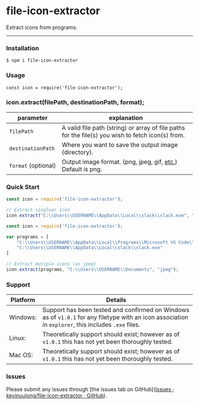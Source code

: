 # file-icon-extractor

 Extract icons from programs.

---

### Installation

`$ npm i file-icon-extractor`



### Usage

`const icon = require('file-icon-extractor');`



### icon.extract(filePath, destinationPath, format);

| parameter           | explanation                                                                                                                                                                       |
| ------------------- | --------------------------------------------------------------------------------------------------------------------------------------------------------------------------------- |
| `filePath`          | A valid file path (string) or array of file paths for the file(s) you wish to fetch icon(s) from.                                                                                 |
| `destinationPath`   | Where you want to save the output image (directory).                                                                                                                              |
| `format` (optional) | Output image format. (png, jpeg, gif, [etc.](https://docs.microsoft.com/en-us/dotnet/api/system.drawing.imaging.imageformat?view=dotnet-plat-ext-5.0#properties)) Default is png. |

### Quick Start

```js
const icon = require('file-icon-extractor');

// Extract singluar icon
icon.extract("C:\\Users\\USERNAME\\AppData\\Local\\slack\\slack.exe", "C:\\Users\\USERNAME\\Documents");
```

```js
const icon = require('file-icon-extractor');

var programs = [
    "C:\\Users\\USERNAME\\AppData\\Local\\Programs\\Microsoft VS Code\\Code.exe",
    "C:\\Users\\USERNAME\\AppData\\Local\\slack\\slack.exe"
]

// Extract mutiple icons (as jpeg)
icon.extract(programs, "C:\\Users\\USERNAME\\Documents", "jpeg");
```

### Support

| Platform | Details                                                                                                                                              |
| -------- | ---------------------------------------------------------------------------------------------------------------------------------------------------- |
| Windows: | Support has been tested and confirmed on Windows as of `v1.0.1` for any filetype with an icon association in `explorer`, this includes `.exe` files. |
| Linux:   | Theoretically support should exist; however as of `v1.0.1` this has not yet been thoroughly tested.                                                  |
| Mac OS:  | Theoretically support should exist; however as of `v1.0.1` this has not yet been thoroughly tested.                                                  |

### Issues

Please submit any issues through [the issues tab on GitHub]([Issues · kevinuulong/file-icon-extractor · GitHub](https://github.com/kevinuulong/file-icon-extractor/issues)).
